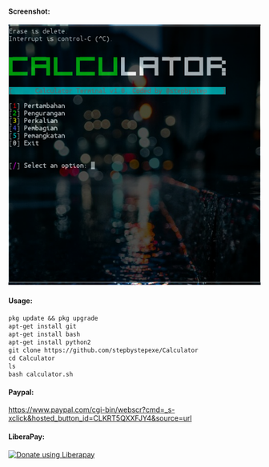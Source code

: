 #### Screenshot:
![](./Screenshoot.png)
#### Usage:
```
pkg update && pkg upgrade
apt-get install git
apt-get install bash
apt-get install python2
git clone https://github.com/stepbystepexe/Calculator
cd Calculator
ls
bash calculator.sh
```
#### Paypal:
https://www.paypal.com/cgi-bin/webscr?cmd=_s-xclick&hosted_button_id=CLKRT5QXXFJY4&source=url
#### LiberaPay:
<noscript><a href="https://liberapay.com/stepbystepexe/donate"><img alt="Donate using Liberapay" src="https://liberapay.com/assets/widgets/donate.svg"></a></noscript>
